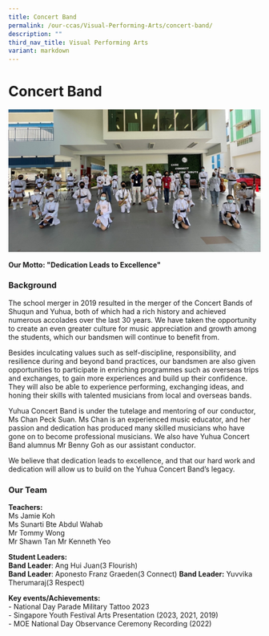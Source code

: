 ```yaml
---
title: Concert Band
permalink: /our-ccas/Visual-Performing-Arts/concert-band/
description: ""
third_nav_title: Visual Performing Arts
variant: markdown
---
```

# **Concert Band**

![](/images/dd.jpg)

**Our Motto: "Dedication Leads to Excellence"**

### Background
The school merger in 2019 resulted in the merger of the Concert Bands of Shuqun and Yuhua, both of which had a rich history and achieved numerous accolades over the last 30 years. We have taken the opportunity to create an even greater culture for music appreciation and growth among the students, which our bandsmen will continue to benefit from.&nbsp;

Besides inculcating values such as self-discipline, responsibility, and resilience during and beyond band practices, our bandsmen are also given opportunities to participate in enriching programmes such as overseas trips and exchanges, to gain more experiences and build up their confidence. They will also be able to experience performing, exchanging ideas, and honing their skills with talented musicians from local and overseas bands.&nbsp;

Yuhua Concert Band is under the tutelage and mentoring of our conductor, Ms Chan Peck Suan. Ms Chan is an experienced music educator, and her passion and dedication has produced many skilled musicians who have gone on to become professional musicians. We also have Yuhua Concert Band alumnus Mr Benny Goh as our assistant conductor.&nbsp;

We believe that dedication leads to excellence, and that our hard work and dedication will allow us to build on the Yuhua Concert Band’s legacy.


### Our Team

**Teachers:**<br>
Ms Jamie Koh  
Ms Sunarti Bte Abdul Wahab  
Mr Tommy Wong  
Mr Shawn Tan
Mr Kenneth Yeo

**Student Leaders:** <br>
**Band Leader**: Ang Hui Juan(3 Flourish)&nbsp;  
**Band Leader**: Aponesto Franz Graeden(3 Connect)
**Band Leader:** Yuvvika Therumaraj(3 Respect)


**Key events/Achievements:**  
\- National Day Parade Military Tattoo 2023  
\- Singapore Youth Festival Arts Presentation (2023, 2021, 2019)  
\- MOE National Day Observance Ceremony Recording (2022)